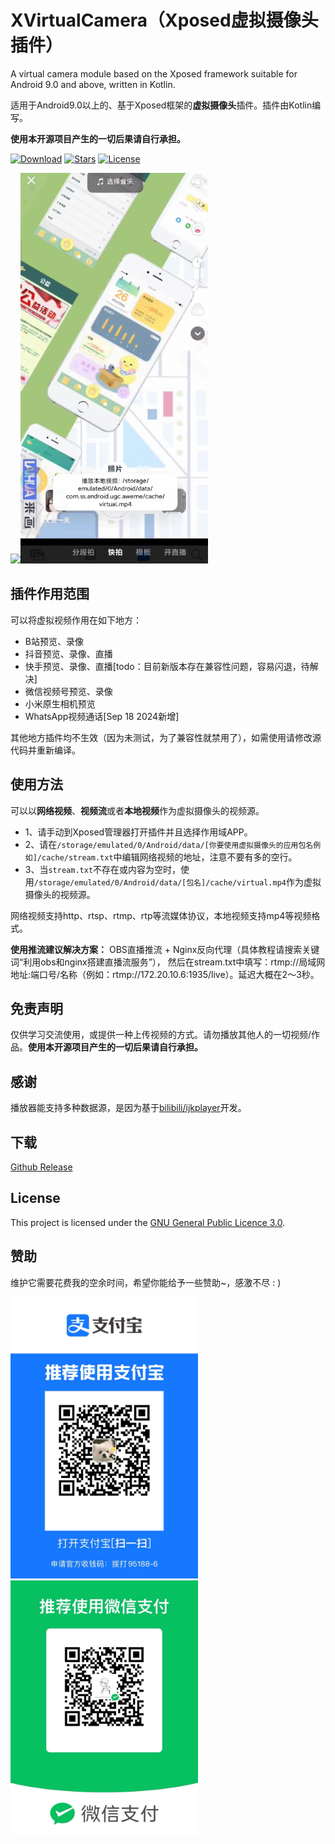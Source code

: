 # XVirtualCamera（Xposed虚拟摄像头插件）

A virtual camera module based on the Xposed framework suitable for Android 9.0 and above, written in Kotlin.

适用于Android9.0以上的、基于Xposed框架的**虚拟摄像头**插件。插件由Kotlin编写。

**使用本开源项目产生的一切后果请自行承担。**

[![Download](https://img.shields.io/github/v/release/sandyz987/XVirtualCamera?label=Download)](https://github.com/sandyz987/XVirtualCamera/releases/latest)
[![Stars](https://img.shields.io/github/stars/sandyz987/XVirtualCamera?label=Stars)](https://github.com/sandyz987/XVirtualCamera)
[![License](https://img.shields.io/github/license/sandyz987/XVirtualCamera?label=License)](https://choosealicense.com/licenses/gpl-3.0/)

<img src="preview.gif" width="300px"><img src="preview.png" width="300px">



## 插件作用范围

可以将虚拟视频作用在如下地方：

- B站预览、录像
- 抖音预览、录像、直播
- 快手预览、录像、直播[todo：目前新版本存在兼容性问题，容易闪退，待解决]
- 微信视频号预览、录像
- 小米原生相机预览
- WhatsApp视频通话[Sep 18 2024新增]

其他地方插件均不生效（因为未测试，为了兼容性就禁用了），如需使用请修改源代码并重新编译。



## 使用方法

可以以**网络视频**、**视频流**或者**本地视频**作为虚拟摄像头的视频源。

- 1、请手动到Xposed管理器打开插件并且选择作用域APP。
- 2、请在`/storage/emulated/0/Android/data/[你要使用虚拟摄像头的应用包名例如]/cache/stream.txt`中编辑网络视频的地址，注意不要有多的空行。
- 3、当`stream.txt`不存在或内容为空时，使用`/storage/emulated/0/Android/data/[包名]/cache/virtual.mp4`作为虚拟摄像头的视频源。

网络视频支持http、rtsp、rtmp、rtp等流媒体协议，本地视频支持mp4等视频格式。

**使用推流建议解决方案：** OBS直播推流 + Nginx反向代理（具体教程请搜索关键词“利用obs和nginx搭建直播流服务”），
   然后在stream.txt中填写：rtmp://局域网地址:端口号/名称（例如：rtmp://172.20.10.6:1935/live）。延迟大概在2～3秒。


## 免责声明
仅供学习交流使用，或提供一种上传视频的方式。请勿播放其他人的一切视频/作品。**使用本开源项目产生的一切后果请自行承担。**



## 感谢

播放器能支持多种数据源，是因为基于[bilibili/ijkplayer](https://github.com/bilibili/ijkplayer)开发。



## 下载
[Github Release](https://github.com/sandyz987/XVirtualCamera/releases/latest)



## License

This project is licensed under the [GNU General Public Licence 3.0](https://choosealicense.com/licenses/gpl-3.0/).



## 赞助

维护它需要花费我的空余时间，希望你能给予一些赞助~，感激不尽 : )

<img src="zfb.jpg" width="300px"><img src="wx.jpg" width="300px">
